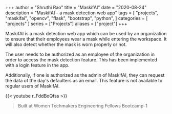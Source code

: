 +++
author = "Shruthi Rao"
title = "MaskifAI"
date = "2020-08-24"
description = "MaskifAI - a mask detection web app" 
tags = [
    "projects",
    "maskifai",
    "opencv",
    "flask",
    "bootstrap",
    "python",
]
categories = [
    "projects"
]
series = ["Projects"]
aliases = ["project"]
+++

MaskifAI is a mask detection web app which can be used by an organization to ensure that their employees wear a mask while entering the workspace. It will also detect whether the mask is worn properly or not. 

The user needs to be authorized as an employee of the organization in order to access the mask detection feature. This has been implemented with a login feature in the app. 

Additionally, if one is authorized as the admin of MaskifAI, they can request the data of the day's defaulters as an email. This feature is not available to regular users of MaskifAI.

{{< youtube r_FddBoQfss >}}

> Built at Women Techmakers Engineering Fellows Bootcamp-1
